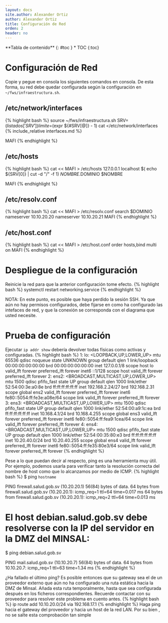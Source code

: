 ```yaml
---
layout: docs
site.author: Alexander Ortiz
author: Alexander Ortiz
title: Configuración de Red
orden: 2
header: no
---
```


<div class="panel radius" markdown="1">
**Tabla de contenido**
{: #toc }
*  TOC
{:toc}
</div>

# Configuración de Red
Copie y pegue en consola los siguientes comandos en consola. De esta forma, su red debe quedar configurada según la configuración en `~/fws/infraestructura.sh`.

## /etc/network/interfaces

{% highlight bash %}
source ~/fws/infraestructura.sh
SRV=(${listados['SRV']})
limite=$(expr ${#SRV[@]} - 1)
cat <<MAFI >/etc/network/interfaces
{% include_relative interfaces.md %}

MAFI
{% endhighlight %}

## /etc/hosts
{% highlight bash %}
cat << MAFI > /etc/hosts
127.0.0.1         localhost
$( echo ${SRV[0]} | cut -d "/" -f 1)        $NOMBRE.$DOMINIO   $NOMBRE

MAFI
{% endhighlight %}

## /etc/resolv.conf
{% highlight bash %}
cat << MAFI > /etc/resolv.conf
search $DOMINIO
nameserver 10.10.20.20 
nameserver 10.10.20.21
MAFI
{% endhighlight %}

## /etc/host.conf
{% highlight bash %}
cat << MAFI > /etc/host.conf
order hosts,bind 
multi on 
MAFI
{% endhighlight %}

# Despliegue de la configuración
Reinicie la red para que la anterior configuración tome efecto.
{% highlight bash %}
systemctl restart networking.service
{% endhighlight %}

NOTA: En este punto, es posible que haya perdido la sesión SSH. Ya que aún no hay permisos configurados, debe fijarse en como ha configurado las intefaces de red, y que la conexión se corresponda con el diagrama que usted necesite.

# Prueba de configuración
Ejecutar `ip addr show` debería devolver todas físicas como activas y configuradas. 
{% highlight bash %}
1: lo: <LOOPBACK,UP,LOWER_UP> mtu 65536 qdisc noqueue state UNKNOWN group default qlen 1
    link/loopback 00:00:00:00:00:00 brd 00:00:00:00:00:00
    inet 127.0.0.1/8 scope host lo
       valid_lft forever preferred_lft forever
    inet6 ::1/128 scope host 
       valid_lft forever preferred_lft forever
2: ens2: <BROADCAST,MULTICAST,UP,LOWER_UP> mtu 1500 qdisc pfifo_fast state UP group default qlen 1000
    link/ether 52:54:00:3e:a0:8e brd ff:ff:ff:ff:ff:ff
    inet 192.168.2.24/27 brd 192.168.2.31 scope global ens2
       valid_lft forever preferred_lft forever
    inet6 fe80::5054:ff:fe3e:a08e/64 scope link 
       valid_lft forever preferred_lft forever
3: ens3: <BROADCAST,MULTICAST,UP,LOWER_UP> mtu 1500 qdisc pfifo_fast state UP group default qlen 1000
    link/ether 52:54:00:a9:1c:ea brd ff:ff:ff:ff:ff:ff
    inet 10.168.4.1/24 brd 10.168.4.255 scope global ens3
       valid_lft forever preferred_lft forever
    inet6 fe80::5054:ff:fea9:1cea/64 scope link 
       valid_lft forever preferred_lft forever
4: ens4: <BROADCAST,MULTICAST,UP,LOWER_UP> mtu 1500 qdisc pfifo_fast state UP group default qlen 1000
    link/ether 52:54:00:35:80:e3 brd ff:ff:ff:ff:ff:ff
    inet 10.20.40.0/24 brd 10.20.40.255 scope global ens4
       valid_lft forever preferred_lft forever
    inet6 fe80::5054:ff:fe35:80e3/64 scope link 
       valid_lft forever preferred_lft forever
{% endhighlight %}

Pese a lo que puedan decir al respecto, ping es una herramienta muy útil. Por ejemplo, podemos usarla para verificar tanto la resolución correcta del nombre de host como que lo alcanzamos por medio de ICMP.
{% highlight bash %}
$ ping `hostname`

PING firewall.salud.gob.sv (10.20.20.1) 56(84) bytes of data.
64 bytes from firewall.salud.gob.sv (10.20.20.1): icmp_req=1 ttl=64 time=0.017 ms
64 bytes from firewall.salud.gob.sv (10.20.20.1): icmp_req=2 ttl=64 time=0.013 ms

# El host debian.salud.gob.sv debe resolverse con la IP del servidor en la DMZ del MINSAL:
$ ping debian.salud.gob.sv

PING mail.salud.gob.sv (10.10.20.7) 56(84) bytes of data. 
64 bytes from 10.10.20.7: icmp_req=1 ttl=63 time=1.34 ms
{% endhighlight %}

¿Ha fallado el último ping? Es posible entonces que su gateway sea el de un proveedor externo que aún no ha configurado una ruta estática hacia la DMZ de Minsal. Añada esta ruta temporalmente, hasta que sea configurada después en los ficheros correspondientes. Recuerde contactar con su proveedor para resolver este problema en cuento antes.
{% highlight bash %}
ip route add 10.10.20.0/24 via 192.168.17.1 
{% endhighlight %}
Haga ping hacia el gateway del proveedor y hacia un host de la red LAN. Por su bien , no se salte esta comprobación tan simple
